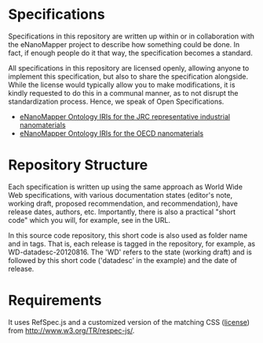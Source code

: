 Specifications
==============

Specifications in this repository are written up within or in collaboration
with the eNanoMapper project to describe how something could be done. In fact,
if enough people do it that way, the specification becomes a standard.

All specifications in this repository are licensed openly, allowing anyone
to implement this specification, but also to share the specification alongside.
While the license would typically allow you to make modifications, it is
kindly requested to do this in a communal manner, as to not disrupt the
standardization process. Hence, we speak of Open Specifications.

* [eNanoMapper Ontology IRIs for the JRC representative industrial nanomaterials](https://enanomapper.github.io/specifications/jrc/)
* [eNanoMapper Ontology IRIs for the OECD nanomaterials](https://enanomapper.github.io/specifications/oecd/)

Repository Structure
====================

Each specification is written up using the same approach as World Wide
Web specifications, with various documentation states (editor's note, working
draft, proposed recommendation, and recommendation), have release dates,
authors, etc. Importantly, there is also a practical "short code" which
you will, for example, see in the URL.

In this source code repository, this short code is also used as folder
name and in tags. That is, each release is tagged in the repository,
for example, as WD-datadesc-20120816. The 'WD' refers to the state
(working draft) and is followed by this short code ('datadesc' in the
example) and the date of release.

Requirements
============

It uses RefSpec.js and a customized version of the matching CSS
([license](http://www.w3.org/Consortium/Legal/2002/copyright-software-20021231))
from http://www.w3.org/TR/respec-js/.
